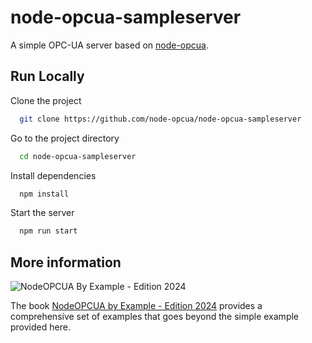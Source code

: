# node-opcua-sampleserver

A simple OPC-UA server based on [node-opcua](https://github.com/node-opcua/node-opcua).


## Run Locally

Clone the project

```bash
  git clone https://github.com/node-opcua/node-opcua-sampleserver
```

Go to the project directory

```bash
  cd node-opcua-sampleserver
```

Install dependencies

```bash
  npm install
```

Start the server

```bash
  npm run start
```

## More information

![NodeOPCUA By Example - Edition 2024](https://d2sofvawe08yqg.cloudfront.net/node-opcuabyexample-edition2024/s_hero?1700764435)

The book [NodeOPCUA by Example - Edition 2024](https://leanpub.com/node-opcuabyexample-edition2024) provides a comprehensive set of examples that goes beyond the simple example provided here.